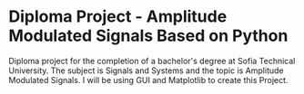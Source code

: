 # Diploma Project - Amplitude Modulated Signals Based on Python
Diploma project for the completion of a bachelor's degree at Sofia Technical University.
The subject is Signals and Systems and the topic is Amplitude Modulated Signals.
I will be using GUI and Matplotlib to create this Project.
